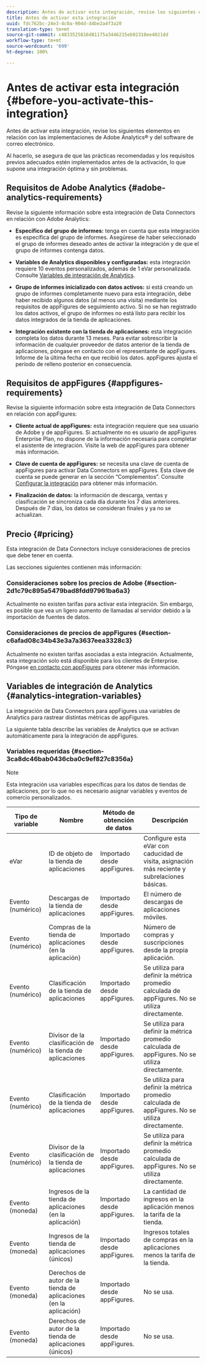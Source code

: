 ```yaml
---
description: Antes de activar esta integración, revise los siguientes elementos en relación con las implementaciones de Adobe Analytics® y del software de correo electrónico.
title: Antes de activar esta integración
uuid: fdc762bc-24e3-4c0a-904d-d4be2a4f3a20
translation-type: tm+mt
source-git-commit: c4833525816d81175a3446215eb92310ee4021dd
workflow-type: tm+mt
source-wordcount: '699'
ht-degree: 100%

---
```



# Antes de activar esta integración {#before-you-activate-this-integration}

Antes de activar esta integración, revise los siguientes elementos en relación con las implementaciones de Adobe Analytics® y del software de correo electrónico.

Al hacerlo, se asegura de que las prácticas recomendadas y los requisitos previos adecuados estén implementados antes de la activación, lo que supone una integración óptima y sin problemas.

## Requisitos de Adobe Analytics {#adobe-analytics-requirements}

Revise la siguiente información sobre esta integración de Data Connectors en relación con Adobe Analytics:

* **Específico del grupo de informes:** tenga en cuenta que esta integración es específica del grupo de informes. Asegúrese de haber seleccionado el grupo de informes deseado antes de activar la integración y de que el grupo de informes contenga datos.
* **Variables de Analytics disponibles y configuradas:** esta integración requiere 10 eventos personalizados, además de 1 eVar personalizada. Consulte [Variables de integración de Analytics](appfigures-before-activation.md#analytics-integration-variables).

* **Grupo de informes inicializado con datos activos:** si está creando un grupo de informes completamente nuevo para esta integración, debe haber recibido algunos datos (al menos una visita) mediante los requisitos de appFigures de seguimiento activo. Si no se han registrado los datos activos, el grupo de informes no está listo para recibir los datos integrados de la tienda de aplicaciones.

* **Integración existente con la tienda de aplicaciones:** esta integración completa los datos durante 13 meses. Para evitar sobrescribir la información de cualquier proveedor de datos anterior de la tienda de aplicaciones, póngase en contacto con el representante de appFigures. Informe de la última fecha en que recibió los datos. appFigures ajusta el período de relleno posterior en consecuencia.

## Requisitos de appFigures {#appfigures-requirements}

Revise la siguiente información sobre esta integración de Data Connectors en relación con appFigures:

* **Cliente actual de appFigures:** esta integración requiere que sea usuario de Adobe y de appFigures. Si actualmente no es usuario de appFigures Enterprise Plan, no dispone de la información necesaria para completar el asistente de integración. Visite la web de appFigures para obtener más información.
* **Clave de cuenta de appFigures:** se necesita una clave de cuenta de appFigures para activar Data Connectors en appFigures. Esta clave de cuenta se puede generar en la sección “Complementos”. Consulte [Configurar la integración](../appfigures-overview/t-appfigures-integration.md) para obtener más información.

* **Finalización de datos:** la información de descarga, ventas y clasificación se sincroniza cada día durante los 7 días anteriores. Después de 7 días, los datos se consideran finales y ya no se actualizan.

## Precio {#pricing}

Esta integración de Data Connectors incluye consideraciones de precios que debe tener en cuenta.

Las secciones siguientes contienen más información:

### Consideraciones sobre los precios de Adobe {#section-2d1c79c895a5479bad8fdd97961ba6a3}

Actualmente no existen tarifas para activar esta integración. Sin embargo, es posible que vea un ligero aumento de llamadas al servidor debido a la importación de fuentes de datos.

### Consideraciones de precios de appFigures {#section-c6afad08c34b43e3a7a3637eea3328c3}

Actualmente no existen tarifas asociadas a esta integración. Actualmente, esta integración solo está disponible para los clientes de Enterprise. Póngase [en contacto con appFigures](https://appfigures.com/support/contact) para obtener más información.

## Variables de integración de Analytics {#analytics-integration-variables}

La integración de Data Connectors para appFigures usa variables de Analytics para rastrear distintas métricas de appFigures.

La siguiente tabla describe las variables de Analytics que se activan automáticamente para la integración de appFigures.

### Variables requeridas {#section-3ca8dc46bab0436cba0c9ef827c8356a}

>[!NOTE]
>
>Esta integración usa variables específicas para los datos de tiendas de aplicaciones, por lo que no es necesario asignar variables y eventos de comercio personalizados.

| Tipo de variable | Nombre | Método de obtención de datos | Descripción |
|---|---|---|---|
| eVar | ID de objeto de la tienda de aplicaciones | Importado desde appFigures. | Configure esta eVar con caducidad de visita, asignación más reciente y subrelaciones básicas. |
| Evento (numérico) | Descargas de la tienda de aplicaciones | Importado desde appFigures. | El número de descargas de aplicaciones móviles. |
| Evento (numérico) | Compras de la tienda de aplicaciones (en la aplicación) | Importado desde appFigures. | Número de compras y suscripciones desde la propia aplicación. |
| Evento (numérico) | Clasificación de la tienda de aplicaciones | Importado desde appFigures. | Se utiliza para definir la métrica promedio calculada de appFigures. No se utiliza directamente. |
| Evento (numérico) | Divisor de la clasificación de la tienda de aplicaciones | Importado desde appFigures. | Se utiliza para definir la métrica promedio calculada de appFigures. No se utiliza directamente. |
| Evento (numérico) | Clasificación de la tienda de aplicaciones | Importado desde appFigures. | Se utiliza para definir la métrica promedio calculada de appFigures. No se utiliza directamente. |
| Evento (numérico) | Divisor de la clasificación de la tienda de aplicaciones | Importado desde appFigures. | Se utiliza para definir la métrica promedio calculada de appFigures. No se utiliza directamente. |
| Evento (moneda) | Ingresos de la tienda de aplicaciones (en la aplicación) | Importado desde appFigures. | La cantidad de ingresos en la aplicación menos la tarifa de la tienda. |
| Evento (moneda) | Ingresos de la tienda de aplicaciones (únicos) | Importado desde appFigures. | Ingresos totales de compras en la aplicaciones menos la tarifa de la tienda. |
| Evento (moneda) | Derechos de autor de la tienda de aplicaciones (en la aplicación) | Importado desde appFigures. | No se usa. |
| Evento (moneda) | Derechos de autor de la tienda de aplicaciones (únicos) | Importado desde appFigures. | No se usa. |

